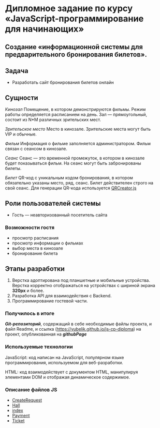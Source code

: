 # Дипломное задание по курсу «JavaScript-программирование для начинающих»

## Создание «информационной системы для предварительного бронирования билетов».

## Задача

-   Разработать сайт бронирования билетов онлайн

## Сущности

_Кинозал_  Помещение, в котором демонстрируются фильмы. Режим работы определяется расписанием на день. Зал — прямоугольный, состоит из N*M различных зрительских мест.

_Зрительское место_  Место в кинозале. Зрительские места могут быть VIP и обычные.

_Фильм_  Информация о фильме заполняется администратором. Фильм связан с сеансом в кинозале.

_Сеанс_  Сеанс — это временной промежуток, в котором в кинозале будет показываться фильм. На сеанс могут быть забронированы билеты.

_Билет_  QR-код c уникальным кодом бронирования, в котором обязательно указаны место, ряд, сеанс. Билет действителен строго на свой сеанс. Для генерации QR-кода используется [QRCreator.js](https://github.com/slesareva-gala/QR-Code)

## Роли пользователей системы

-   Гость — неавторизованный посетитель сайта

### Возможности гостя

-   просмотр расписания
-   просмотр информации о фильмах
-   выбор места в кинозале
-   бронирование билета

## Этапы разработки

1.  Верстка адоптирована под планшетные и мобильные устройства.
Верстка корректно отображаться на устройствах с шириной экрана **320px** и более.
2. Разработка API для взаимодействия с Backend.
3. Программирование гостевой части.

### Получилось в итоге

***Git-репозиторий***, содержащий в себе необходимые файлы проекта, и файл Readme, и ссылка (https://yubelik.github.io/js-cp-diploma) на проект, опубликованная на ***githubPage***

### Используемые технологии
JavaScript: код написан на JavaScript, популярном языке программирования, используемом для веб-разработки.

HTML: код взаимодействует с документом HTML, манипулируя элементами DOM и отображая динамическое содержимое.

### Описание файлов JS
- [CreateRequest](./md/createRequest.md)
- [Hall](./md/hall.md)
- [index](./md/index.md)
- [Payment](./md/payment.md)
- [Ticket](./md/ticket.md)